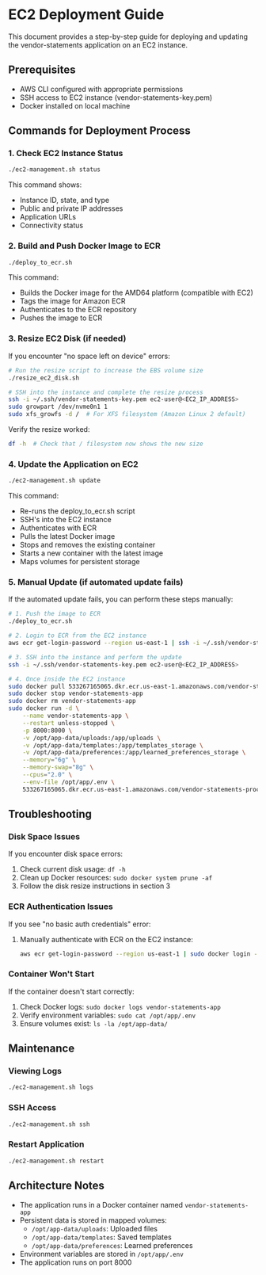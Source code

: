 # EC2 Deployment Guide

This document provides a step-by-step guide for deploying and updating the vendor-statements application on an EC2 instance.

## Prerequisites

- AWS CLI configured with appropriate permissions
- SSH access to EC2 instance (vendor-statements-key.pem)
- Docker installed on local machine

## Commands for Deployment Process

### 1. Check EC2 Instance Status

```bash
./ec2-management.sh status
```

This command shows:
- Instance ID, state, and type
- Public and private IP addresses
- Application URLs
- Connectivity status

### 2. Build and Push Docker Image to ECR

```bash
./deploy_to_ecr.sh
```

This command:
- Builds the Docker image for the AMD64 platform (compatible with EC2)
- Tags the image for Amazon ECR
- Authenticates to the ECR repository
- Pushes the image to ECR

### 3. Resize EC2 Disk (if needed)

If you encounter "no space left on device" errors:

```bash
# Run the resize script to increase the EBS volume size
./resize_ec2_disk.sh

# SSH into the instance and complete the resize process
ssh -i ~/.ssh/vendor-statements-key.pem ec2-user@<EC2_IP_ADDRESS>
sudo growpart /dev/nvme0n1 1
sudo xfs_growfs -d /  # For XFS filesystem (Amazon Linux 2 default)
```

Verify the resize worked:
```bash
df -h  # Check that / filesystem now shows the new size
```

### 4. Update the Application on EC2

```bash
./ec2-management.sh update
```

This command:
- Re-runs the deploy_to_ecr.sh script
- SSH's into the EC2 instance
- Authenticates with ECR
- Pulls the latest Docker image
- Stops and removes the existing container
- Starts a new container with the latest image
- Maps volumes for persistent storage

### 5. Manual Update (if automated update fails)

If the automated update fails, you can perform these steps manually:

```bash
# 1. Push the image to ECR
./deploy_to_ecr.sh

# 2. Login to ECR from the EC2 instance
aws ecr get-login-password --region us-east-1 | ssh -i ~/.ssh/vendor-statements-key.pem ec2-user@<EC2_IP_ADDRESS> 'sudo docker login --username AWS --password-stdin 533267165065.dkr.ecr.us-east-1.amazonaws.com'

# 3. SSH into the instance and perform the update
ssh -i ~/.ssh/vendor-statements-key.pem ec2-user@<EC2_IP_ADDRESS>

# 4. Once inside the EC2 instance
sudo docker pull 533267165065.dkr.ecr.us-east-1.amazonaws.com/vendor-statements-processor:latest
sudo docker stop vendor-statements-app
sudo docker rm vendor-statements-app
sudo docker run -d \
    --name vendor-statements-app \
    --restart unless-stopped \
    -p 8000:8000 \
    -v /opt/app-data/uploads:/app/uploads \
    -v /opt/app-data/templates:/app/templates_storage \
    -v /opt/app-data/preferences:/app/learned_preferences_storage \
    --memory="6g" \
    --memory-swap="8g" \
    --cpus="2.0" \
    --env-file /opt/app/.env \
    533267165065.dkr.ecr.us-east-1.amazonaws.com/vendor-statements-processor:latest
```

## Troubleshooting

### Disk Space Issues

If you encounter disk space errors:
1. Check current disk usage: `df -h`
2. Clean up Docker resources: `sudo docker system prune -af`
3. Follow the disk resize instructions in section 3

### ECR Authentication Issues

If you see "no basic auth credentials" error:
1. Manually authenticate with ECR on the EC2 instance:
   ```bash
   aws ecr get-login-password --region us-east-1 | sudo docker login --username AWS --password-stdin 533267165065.dkr.ecr.us-east-1.amazonaws.com
   ```

### Container Won't Start

If the container doesn't start correctly:
1. Check Docker logs: `sudo docker logs vendor-statements-app`
2. Verify environment variables: `sudo cat /opt/app/.env`
3. Ensure volumes exist: `ls -la /opt/app-data/`

## Maintenance

### Viewing Logs

```bash
./ec2-management.sh logs
```

### SSH Access

```bash
./ec2-management.sh ssh
```

### Restart Application

```bash
./ec2-management.sh restart
```

## Architecture Notes

- The application runs in a Docker container named `vendor-statements-app`
- Persistent data is stored in mapped volumes:
  - `/opt/app-data/uploads`: Uploaded files
  - `/opt/app-data/templates`: Saved templates
  - `/opt/app-data/preferences`: Learned preferences
- Environment variables are stored in `/opt/app/.env`
- The application runs on port 8000
